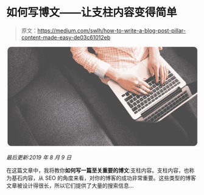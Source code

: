 # 如何写博文——让支柱内容变得简单

> 原文：<https://medium.com/swlh/how-to-write-a-blog-post-pillar-content-made-easy-de03c61012eb>

![](img/8aeec23d55e371e0afb0f07ce76d8cba.png)

*最后更新:2019 年 8 月 9 日*

在这篇文章中，我将教你**如何写一篇至关重要的博文**:支柱内容。支柱内容，也称为基石内容，从 SEO 的角度来看，对你的博客的成功非常重要。这些类型的博客文章被设计得很长，所以它们提供了大量的搜索信息…